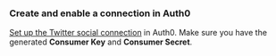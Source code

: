 ### Create and enable a connection in Auth0
[Set up the Twitter social connection](/dashboard/guides/connections/set-up-connections-social) in Auth0. Make sure you have the generated **Consumer Key** and **Consumer Secret**.
